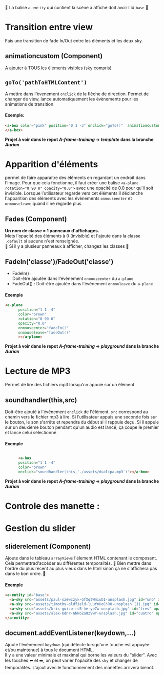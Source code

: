 🚧 La balise `a-entity` qui contient la scène à affiché doit avoir l'id `base` 🚧 


# Transition entre view
Fais une transition de fade In/Out entre les éléments et les deux sky.

## animationcustom (Component)
A ajouter à TOUS les éléments visibles (sky compris)

## `goTo('pathToHTMLContent')` 
A mettre dans l'èvenement `onclick` de la flèche de direction.
Permet de changer de view, lance automatiquement les évènements pour les animations de transition.

#### Exemple: 
```html 
<a-box color="pink" position="0 1 -3" onclick="goTo()"  animationcustom class="clickable">
</a-box>
```

__Projet à voir dans le repot *A-frame-training* -> *template* dans la branche *Aurian*__


# Apparition d'éléments
permet de faire apparaitre des éléments en regardant un endroit dans l'image. Pour que cela fonctionne, il faut créer une balise `<a-plane rotation="0 90 0" opacity="0.0">` avec une opacité de 0.0 pour qu'il soit invisible. Lorsque l'utilisateur regarde vers cet éléments il déclanche l'apparition des éléments avec les évènements `onmouseenter` et `onmouseleave` quand il ne regarde plus.

## Fades (Component)
__Un nom de classe = 1 panneaux d'affichages.__   
Mets l'opacité des éléments à 0 (invisible) et l'ajoute dans la classe `.default` si aucune n'est renseignée.  
🛑 Si il y a plusieur panneaux à afficher, changez les classes 🛑 

## FadeIn('classe')/FadeOut('classe')
- FadeIn() :  
Doit-être ajoutée dans l'évènement `onmouseenter` du `a-plane`
- FadeOut() :
Doit-être ajoutée dans l'évènement `onmouleave` du `a-plane`

#### Exemple

```html 
<a-plane 
      position="1 1 -4"
      color="brown"
      rotation="0 90 0"
      opacity="0.0"
      onmouseenter="fadeIn()"
      onmouseleave="fadeOut()"
      ></a-plane>
```

__Projet à voir dans le repot *A-frame-training* -> *playground* dans la branche *Aurian*__
# Lecture de MP3
Permet de lire des fichiers mp3 lorsqu'on appuie sur un élément.


## soundhandler(this,src)
Doit-être ajouté à l'évènement `onclick` de l'élément. `src` correspond au chemin vers le fichier mp3 à lire. Si l'utilisateur appuis une seconde fois sur le bouton, le son s'arrête et rependra du début si il rappuie deçu. Si il appuie sur un deuxième bouton pendant qu'un audio est lancé, ça coupe le premier et lance celui sélectionné.

#### Exemple
```html

      <a-box 
      position="1 1 -4"
      color="brown"
      onclick="soundhandler(this,'./assets/dualipa.mp3')"></a-box>
```


__Projet à voir dans le repot *A-frame-training* -> *playground* dans la branche *Aurian*__
# Controle des manette :


# Gestion du slider

## sliderelement (Component)
Ajoute dans le tableau `arrayViews` l'élement HTML contenant le composant. Cela permettrad'accéder au différentes temporalités.
🛑 Bien mettre dans l'ordre du plus récent au plus vieux dans le html sinon ça ne s'affichera pas dans le bon ordre. 🛑

#### Exemple
```html 
<a-entity id="base">
  <a-sky src="assets/paul-szewczyk-GfXqtWmiuDI-unsplash.jpg" id="uno" ></a-sky>
  <a-sky src="assets/timothy-oldfield-luufnHoChRU-unsplash (1).jpg" id="dos" opacity="0.0"></a-sky>
  <a-sky src="assets/kris-guico-rsB-he-ye7w-unsplash.jpg" id="tres" opacity="0.0"></a-sky>
  <a-sky src="assets/alex-bdnr-GNNoZa8zVwY-unsplash.jpg" id="cuatro" opacity="0.0"></a-sky>
</a-entity>
```

## document.addEventListener(keydown,...)

Ajoute l'évènement `keydown` (qui détecte lorsqu'une touche est appuyée et/ou maintenue) à tous le document HTML.  
Il y a une valeur minimale et maximal qui borne les valeurs du "slider". Avec les touches ⬅️ et ➡️, on peut varier l'opacité des `sky` et changer de temporalités. L'ajout avec le fonctionnement des manettes arrivera bienôt.

